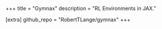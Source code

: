 +++
title = "Gymnax"
description = "RL Environments in JAX."

[extra]
github_repo = "RobertTLange/gymnax"
+++